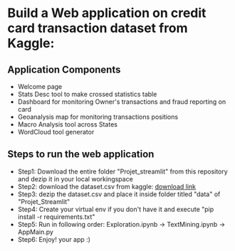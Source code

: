 # Build a Web application on credit card transaction dataset from Kaggle:
## Application Components
- Welcome page
- Stats Desc tool to make crossed statistics table
- Dashboard for monitoring Owner's transactions and fraud reporting on card
- Geoanalysis map for monitoring transactions positions
- Macro Analysis tool across States
- WordCloud tool generator

## Steps to run the web application
- Step1: Download the entire folder "Projet_streamlit" from this repository and dezip it in your local workingspace
- Step2: download the dataset.csv from kaggle:
  [download link](https://www.kaggle.com/datasets/priyamchoksi/credit-card-transactions-dataset)
- Step3: dezip the dataset.csv and place it inside folder titled "data" of "Projet_Streamlit"
- Step4: Create your virtual env if you don't have it and execute "pip install -r requirements.txt" 
- Step5: Run in following order: Exploration.ipynb -> TextMining.ipynb -> AppMain.py
- Step6: Enjoy! your app :) 
